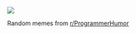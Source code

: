 ![](https://preview.redd.it/3awifema7dle1.png?width=640&crop=smart&auto=webp&s=25c499ad1079e0e874f73be2eea66169e339022b)

 Random memes from [r/ProgrammerHumor](https://www.reddit.com/r/ProgrammerHumor/)
